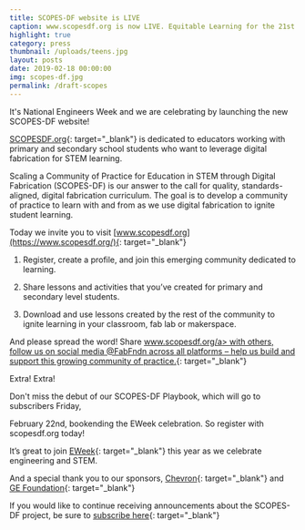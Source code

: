 ```yaml
---
title: SCOPES-DF website is LIVE
caption: www.scopesdf.org is now LIVE. Equitable Learning for the 21st Century!
highlight: true
category: press
thumbnail: /uploads/teens.jpg
layout: posts
date: 2019-02-18 00:00:00
img: scopes-df.jpg
permalink: /draft-scopes
---
```


It's National Engineers Week and we are celebrating by launching the new SCOPES-DF website!

[SCOPESDF.org](https://www.scopesdf.org/){: target="_blank"} is dedicated to educators working with primary and secondary school students who want to leverage digital fabrication for STEM learning.

Scaling a Community of Practice for Education in STEM through Digital Fabrication (SCOPES-DF) is our answer to the call for quality, standards-aligned, digital fabrication curriculum. The goal is to develop a community of practice to learn with and from as we use digital fabrication to ignite student learning.

Today we invite you to visit [www.scopesdf.org](https://www.scopesdf.org/){: target="_blank"}

1. Register, create a profile, and join this emerging community dedicated to learning.

2. Share lessons and activities that you’ve created for primary and secondary level students.

3. Download and use lessons created by the rest of the community to ignite learning in your classroom, fab lab or makerspace.

And please spread the word! Share [www.scopesdf.org/a&gt; with others, follow us on social media @FabFndn across all platforms – help us build and support this growing community of practice.](https://www.scopesdf.org/){: target="_blank"}

Extra! Extra!

Don't miss the debut of our SCOPES-DF Playbook, which will go to subscribers Friday,

February 22nd, bookending the EWeek celebration. So register with scopesdf.org today!

It’s great to join [EWeek](https://www.nspe.org/resources/partners-and-state-societies/national-engineers-week){: target="_blank"} this year as we celebrate engineering and STEM.

And a special thank you to our sponsors, [Chevron](https://www.chevron.com/corporate-responsibility){: target="_blank"} and [GE Foundation](https://www.ge.com/sustainability/philanthropy){: target="_blank"}

If you would like to continue receiving announcements about the SCOPES-DF project, be sure to [subscribe here](https://scopesdf.us17.list-manage.com/subscribe?u=8317b80fba41c61b9752d368d&amp;id=f3e1736be6){: target="_blank"}